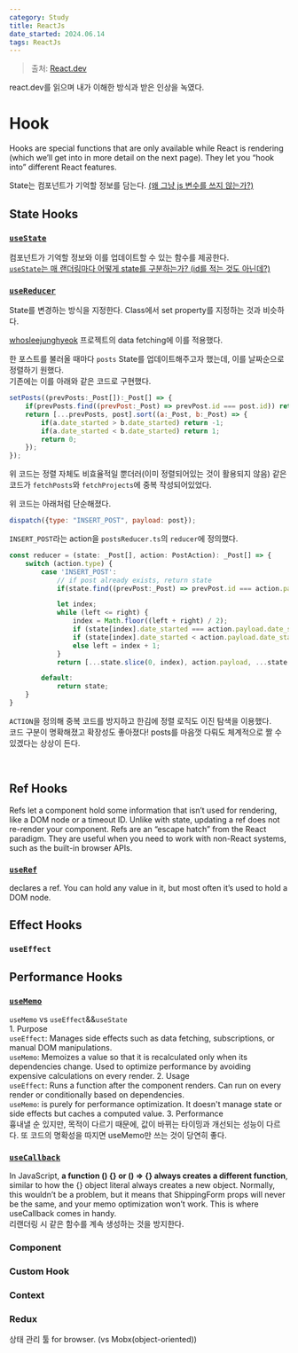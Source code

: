 ```yaml
---
category: Study
title: ReactJs
date_started: 2024.06.14
tags: ReactJs
---
```

> 출처: [React.dev](https://react.dev/)

react.dev를 읽으며 내가 이해한 방식과 받은 인상을 녹였다.  

# Hook
Hooks are special functions that are only available while React is rendering (which we’ll get into in more detail on the next page). They let you “hook into” different React features.  

State는 컴포넌트가 기억할 정보를 담는다.
[(왜 그냥 js 변수를 쓰지 않는가?)](https://react.dev/learn/state-a-components-memory#when-a-regular-variable-isnt-enough)  

## State Hooks

### [`useState`](https://react.dev/reference/react/useState)

컴포넌트가 기억할 정보와 이를 업데이트할 수 있는 함수를 제공한다.  
[`useState`는 매 랜더링마다 어떻게 state를 구분하는가? (id를 적는 것도 아닌데?)](https://react.dev/learn/state-a-components-memory#how-does-react-know-which-state-to-return)  


### [`useReducer`](https://react.dev/reference/react/useReducer)  
State를 변경하는 방식을 지정한다. Class에서 set property를 지정하는 것과 비슷하다.  

[whosleejunghyeok](https://wndgur2.github.io/) 프로젝트의 data fetching에 이를 적용했다.  

한 포스트를 불러올 때마다 `posts` State를 업데이트해주고자 했는데, 이를 날짜순으로 정렬하기 원했다.  
기존에는 이를 아래와 같은 코드로 구현했다.  

``` jsx  
setPosts((prevPosts:_Post[]):_Post[] => {
    if(prevPosts.find((prevPost:_Post) => prevPost.id === post.id)) return prevPosts;
    return [...prevPosts, post].sort((a:_Post, b:_Post) => {
        if(a.date_started > b.date_started) return -1;
        if(a.date_started < b.date_started) return 1;
        return 0;
    });
});
```  

위 코드는 정렬 자체도 비효율적일 뿐더러(이미 정렬되어있는 것이 활용되지 않음) 같은 코드가 `fetchPosts`와 `fetchProjects`에 중복 작성되어있었다.  

위 코드는 아래처럼 단순해졌다.  

```jsx  
dispatch({type: "INSERT_POST", payload: post});
```  

`INSERT_POST`라는 action을 `postsReducer.ts`의 `reducer`에 정의했다.  

```ts  
const reducer = (state: _Post[], action: PostAction): _Post[] => {
    switch (action.type) {
        case 'INSERT_POST':
            // if post already exists, return state
            if(state.find((prevPost:_Post) => prevPost.id === action.payload.id)) return state;

            let index;
            while (left <= right) {
                index = Math.floor((left + right) / 2);
                if (state[index].date_started === action.payload.date_started) break;
                if (state[index].date_started < action.payload.date_started) right = index - 1;
                else left = index + 1;
            }
            return [...state.slice(0, index), action.payload, ...state.slice(index)];

        default:
            return state;
    }
}
```  
`ACTION`을 정의해 중복 코드를 방지하고 한김에 정렬 로직도 이진 탐색을 이용했다.  
코드 구분이 명확해졌고 확장성도 좋아졌다! posts를 마음껏 다뤄도 체계적으로 짤 수 있겠다는 상상이 든다.  

<br/>

## Ref Hooks
Refs let a component hold some information that isn’t used for rendering, like a DOM node or a timeout ID. Unlike with state, updating a ref does not re-render your component. Refs are an “escape hatch” from the React paradigm. They are useful when you need to work with non-React systems, such as the built-in browser APIs.  


### [`useRef`](https://react.dev/reference/react/useRef)  

declares a ref. You can hold any value in it, but most often it’s used to hold a DOM node.  


## Effect Hooks

###  `useEffect`

## Performance Hooks 

###  [`useMemo`](https://react.dev/reference/react/useMemo)  
`useMemo` vs `useEffect`&&`useState`  
    1. Purpose  
    `useEffect`: Manages side effects such as data fetching, subscriptions, or manual DOM manipulations.  
    `useMemo`: Memoizes a value so that it is recalculated only when its dependencies change. Used to optimize performance by avoiding expensive calculations on every render.
    2. Usage  
    `useEffect`: Runs a function after the component renders. Can run on every render or conditionally based on dependencies.  
    `useMemo`: is purely for performance optimization. It doesn't manage state or side effects but caches a computed value.
    3. Performance  
    흉내낼 순 있지만, 목적이 다르기 때문에, 값이 바뀌는 타이밍과 개선되는 성능이 다르다. 또 코드의 명확성을 따지면 useMemo만 쓰는 것이 당연히 좋다.

###  [`useCallback`](https://react.dev/reference/react/useCallback)  
In JavaScript, **a function () {} or () => {} always creates a different function**, similar to how the {} object literal always creates a new object. Normally, this wouldn’t be a problem, but it means that ShippingForm props will never be the same, and your memo optimization won’t work. This is where useCallback comes in handy.  
리랜더링 시 같은 함수를 계속 생성하는 것을 방지한다.  

###  Component
###  Custom Hook
###  Context

### Redux
상태 관리 툴 for browser. (vs Mobx(object-oriented))